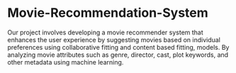 # Movie-Recommendation-System
Our project involves developing a movie recommender system that enhances the user experience by suggesting movies based on individual preferences using collaborative fitting and content based fitting, models. By analyzing movie attributes such as genre, director, cast, plot keywords, and other metadata using machine learning.
